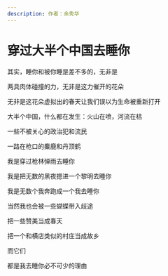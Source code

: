 ```yaml
---
description: 作者：余秀华
---
```


# 穿过大半个中国去睡你

&#x20;       其实，睡你和被你睡是差不多的，无非是

&#x20;       两具肉体碰撞的力，无非是这力催开的花朵

&#x20;       无非是这花朵虚拟出的春天让我们误以为生命被重新打开

&#x20;       大半个中国，什么都在发生：火山在喷，河流在枯

&#x20;       一些不被关心的政治犯和流民

&#x20;       一路在枪口的麋鹿和丹顶鹤

&#x20;       我是穿过枪林弹雨去睡你

&#x20;       我是把无数的黑夜摁进一个黎明去睡你

&#x20;       我是无数个我奔跑成一个我去睡你

&#x20;       当然我也会被一些蝴蝶带入歧途

&#x20;       把一些赞美当成春天

&#x20;       把一个和横店类似的村庄当成故乡

&#x20;       而它们

&#x20;       都是我去睡你必不可少的理由
